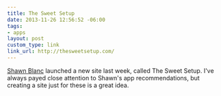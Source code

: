```yaml
---
title: The Sweet Setup
date: 2013-11-26 12:56:52 -06:00
tags:
- apps
layout: post
custom_type: link
link_url: http://thesweetsetup.com/
---
```


[Shawn Blanc](http://shawnblanc.net/) launched a new site last week, called The Sweet Setup. I've always payed close attention to Shawn's app recommendations, but creating a site just for these is a great idea.
